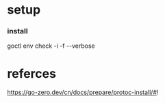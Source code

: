 # setup

### install
goctl env check -i -f --verbose 

### 



# referces

https://go-zero.dev/cn/docs/prepare/protoc-install/#!


